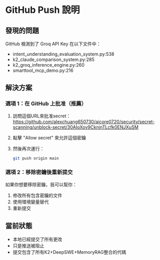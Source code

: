 # GitHub Push 說明

## 發現的問題
GitHub 檢測到了 Groq API Key 在以下文件中：
- intent_understanding_evaluation_system.py:538
- k2_claude_comparison_system.py:285
- k2_groq_inference_engine.py:260
- smarttool_mcp_demo.py:216

## 解決方案

### 選項 1：在 GitHub 上批准（推薦）
1. 訪問這個URL來批准secret：
   https://github.com/alexchuang650730/aicore0720/security/secret-scanning/unblock-secret/30AIoXov9CknjnTLcfk0ENJXuSM

2. 點擊 "Allow secret" 來允許這個密鑰

3. 然後再次運行：
   ```bash
   git push origin main
   ```

### 選項 2：移除密鑰後重新提交
如果你想要移除密鑰，我可以幫你：
1. 修改所有包含密鑰的文件
2. 使用環境變量替代
3. 重新提交

## 當前狀態
- 本地已經提交了所有更改
- 只是推送被阻止
- 提交包含了所有K2+DeepSWE+MemoryRAG整合的代碼